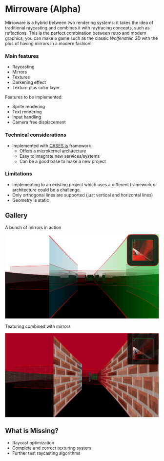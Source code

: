 # Mirroware   (Alpha)

Mirroware is a hybrid between two rendering systems: it takes the idea of traditional raycasting and combines it with raytracing concepts, such as reflections. This is the perfect combination between retro and modern graphics; you can make a game such as the classic <i>Wolfenstein 3D</i> with the plus of having mirrors in a modern fashion!

<h3>Main features</h3>

- Raycasting 
- Mirrors
- Textures
- Darkening effect
- Texture plus color layer

Features to be implemented:

- Sprite rendering
- Text rendering
- Input handling
- Camera free displacement

<h3>Technical considerations</h3>

- Implemented with <a href="https://github.com/WebAxol/CASES" >CASES.js</a> framework
    - Offers a microkernel architecture
    - Easy to integrate new services/systems
    - Can be a good base to make a new project
  
 <h3>Limitations</h3>

- Implementing to an existing project which uses a different framework or architecture could be a challenge.
- Only orthogonal lines are supported (just vertical and horizontal lines)
- Geometry is static 
 


<h2> Gallery </h2>

A bunch of mirrors in action

![Mirroware - a mirror simulator](https://github.com/WebAxol/Mirroware/blob/main/img/image3.png)

Texturing combined with mirrors

![Mirroware - a mirror simulator](https://github.com/WebAxol/Mirroware/blob/main/img/image2.png)

<h2> What is Missing? </h2>

- Raycast optimization
- Complete and correct texturing system
- Further test raycasting algorithms
